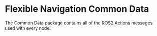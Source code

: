 Flexible Navigation Common Data
===============================

The Common Data package contains all of the [ROS2 Actions] messages used with every
node.

[ROS2 Actions]: http://design.ros2.org/articles/actions.html
